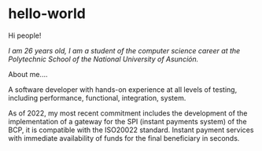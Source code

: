 # hello-world

Hi people!

*I am 26 years old, I am a student of the computer science career at the Polytechnic School of the National University of Asunción.*

About me....

A software developer with hands-on experience at all levels of testing, including performance, functional, integration, system.

As of 2022, my most recent commitment includes the development of the implementation of a gateway for the SPI (instant payments system) of the BCP, it is compatible with the ISO20022 standard. Instant payment services with immediate availability of funds for the final beneficiary in seconds.
